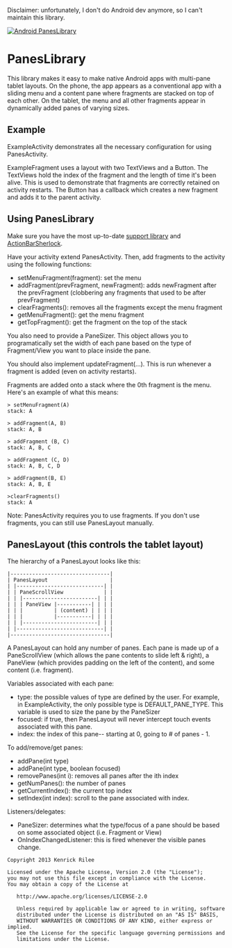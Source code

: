 Disclaimer: unfortunately, I don't do Android dev anymore, so I can't maintain this library.

[![Android PanesLibrary](http://i.imgur.com/y213zca.png)](https://www.youtube.com/watch?v=UA-lAGVXoLU&feature=youtu.be)

# PanesLibrary

This library makes it easy to make native Android apps with multi-pane tablet layouts. On the phone, the app appears as a conventional app with a sliding menu and a content pane where fragments are stacked on top of each other. On the tablet, the menu and all other fragments appear in dynamically added panes of varying sizes. 

## Example

ExampleActivity demonstrates all the necessary configuration for using PanesActivity.

ExampleFragment uses a layout with two TextViews and a Button. The TextViews hold the index of the fragment and the length of time it's been alive. This is used to demonstrate that fragments are correctly retained on activity restarts. The Button has a callback which creates a new fragment and adds it to the parent activity.

## Using PanesLibrary

Make sure you have the most up-to-date [support library](http://developer.android.com/training/basics/fragments/support-lib.html) and [ActionBarSherlock](http://actionbarsherlock.com/).

Have your activity extend PanesActivity. Then, add fragments to the activity using the following functions:

 * setMenuFragment(fragment): set the menu
 * addFragment(prevFragment, newFragment): adds newFragment after the prevFragment (clobbering any fragments that used to be after prevFragment)
 * clearFragments(): removes all the fragments except the menu fragment
 * getMenuFragment(): get the menu fragment
 * getTopFragment(): get the fragment on the top of the stack

You also need to provide a PaneSizer. This object allows you to programatically set the width of each pane based on the type of Fragment/View you want to place inside the pane.

You should also implement updateFragment(...). This is run whenever a fragment is added (even on activity restarts).
 
Fragments are added onto a stack where the 0th fragment is the menu. Here's an example of what this means:

```
> setMenuFragment(A)
stack: A

> addFragment(A, B)
stack: A, B

> addFragment (B, C)
stack: A, B, C

> addFragment (C, D)
stack: A, B, C, D

> addFragment(B, E)
stack: A, B, E

>clearFragments()
stack: A
```

Note: PanesActivity requires you to use fragments. If you don't use fragments, you can still use PanesLayout manually.

## PanesLayout (this controls the tablet layout)

The hierarchy of a PanesLayout looks like this:
```
|--------------------------------|
| PanesLayout                    |
| |----------------------------| |
| | PaneScrollView             | |
| | |------------------------| | |
| | | PaneView |-----------| | | |
| | |          | (content) | | | |
| | |          |-----------| | | |
| | |------------------------| | |
| |----------------------------| |
|--------------------------------|
```

A PanesLayout can hold any number of panes. Each pane is made up of a PaneScrollView (which allows the pane contents to slide left & right), a PaneView (which provides padding on the left of the content), and some content (i.e. fragment).

Variables associated with each pane:
 * type: the possible values of type are defined by the user. For example, in ExampleActivity, the only possible type is DEFAULT_PANE_TYPE. This variable is used to size the pane by the PaneSizer
 * focused: if true, then PanesLayout will never intercept touch events associated with this pane.
 * index: the index of this pane-- starting at 0, going to # of panes - 1.

To add/remove/get panes:
 * addPane(int type)
 * addPane(int type, boolean focused)
 * removePanes(int i): removes all panes after the ith index
 * getNumPanes(): the number of panes
 * getCurrentIndex(): the current top index
 * setIndex(int index): scroll to the pane associated with index.

Listeners/delegates:
 * PaneSizer: determines what the type/focus of a pane should be based on some associated object (i.e. Fragment or View)
 * OnIndexChangedListener: this is fired whenever the visible panes change.

```
Copyright 2013 Kenrick Rilee

Licensed under the Apache License, Version 2.0 (the "License");
you may not use this file except in compliance with the License.
You may obtain a copy of the License at

   http://www.apache.org/licenses/LICENSE-2.0

   Unless required by applicable law or agreed to in writing, software
   distributed under the License is distributed on an "AS IS" BASIS,
   WITHOUT WARRANTIES OR CONDITIONS OF ANY KIND, either express or implied.
   See the License for the specific language governing permissions and
   limitations under the License.
```
